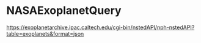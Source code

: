 # NASAExoplanetQuery

https://exoplanetarchive.ipac.caltech.edu/cgi-bin/nstedAPI/nph-nstedAPI?table=exoplanets&format=json
